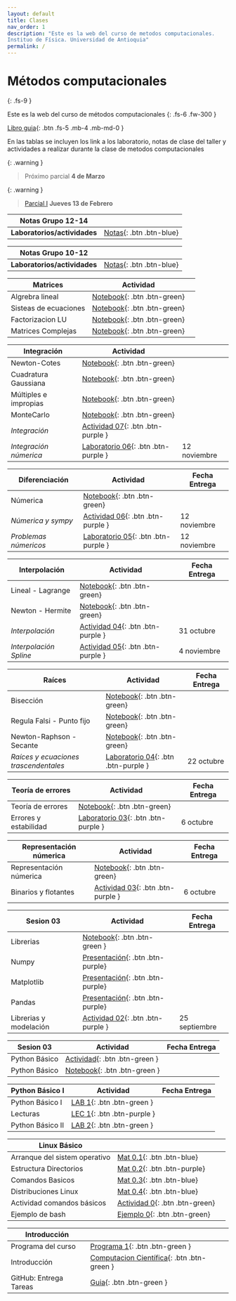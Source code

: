```yaml
---
layout: default
title: Clases
nav_order: 1
description: "Este es la web del curso de metodos computacionales. 
Instituo de Física. Universidad de Antioquia"
permalink: /
---
```


# Métodos computacionales 
{: .fs-9 }

Este es la web del curso de métodos computacionales 
{: .fs-6 .fw-300 }

<!-- [Get started now](#getting-started){: .btn .btn-primary .fs-5 .mb-4 .mb-md-0 .mr-2 } -->
[Libro guia](https://restrepo.github.io/ComputationalMethods/){: .btn .fs-5 .mb-4 .mb-md-0 }


En las tablas se incluyen los link a los laboratorio, notas de clase del taller y actividades a realizar durante la clase  de metodos computacionales

{: .warning }
> Próximo parcial **4 de Marzo**

{: .warning }
> [Parcial I](https://colab.research.google.com/github/hernansalinas/CursoMetodosComputacionales/blob/main/Laboratorios_Taller/Parciales/Parcial_I_2024_I_(Grupo_2).ipynb) **Jueves 13 de Febrero**


<!-- 
{: .warning }
> [Parcial I](https://colab.research.google.com/github/hernansalinas/CursoMetodosComputacionales/blob/main/Laboratorios_Taller/Parciales/Parcial_1_2024_2_(Métodos).ipynb) **Entrega hasta el lunes 16 de diciembre 11:59 p.m.** *Sin sustentación NO hay nota!*

|Examen Final |||
|Examen Final| [Final](https://colab.research.google.com/github/hernansalinas/CursoMetodosComputacionales/blob/main/Material_sesiones/ExamenFinal_2024_1.ipynb)||




|Ecuaciones Diferenciales |Actividad|Fecha Entrega|
|Metodo de Euler| [Mat](https://colab.research.google.com/github/hernansalinas/CursoMetodosComputacionales/blob/main/Material_sesiones/TheGameOfLife.ipynb)||
|RK4| [Mat](https://colab.research.google.com/github/hernansalinas/autogrades/blob/main/Actividades_clase/Actividad_11_RK4.ipynb)||
|Péndulo simple RK4-Euler| [Act](https://colab.research.google.com/github/hernansalinas/autogrades/blob/main/Actividades_clase/Actividad_10_Euler.ipynb)||


|Repaso |Actividad|Fecha Entrega|
|Matrices| [Mat](https://colab.research.google.com/github/hernansalinas/CursoMetodosComputacionales/blob/main/Material_sesiones/TheGameOfLife.ipynb)||
|Actividad| [Opcional-Bonificación](https://www.youtube.com/watch?v=qPtKv9fSHZY&t=222s)||


|Matrices |Actividad|Fecha Entrega|
|Matrices| [Act 9](https://colab.research.google.com/github/hernansalinas/autogrades/blob/main/Actividades_clase/Actividad_09_Matrices2.ipynb)||
|Material| [Mat](https://github.com/hernansalinas/CursoMetodosComputacionales/blob/main/presentaciones/numpy_intro.pdf)||
|Material| [Mat](https://restrepo.github.io/ComputationalMethods/material/linear-algebra.html)||
|Laboratorio| [Lab](https://colab.research.google.com/github/hernansalinas/autogrades/blob/main/Laboratorios_Taller/Lab09_Matrices.ipynb)||
|Material-Actividad| [Act 10](https://colab.research.google.com/github/hernansalinas/autogrades/blob/main/Actividades_clase/Actividad_09_MatricesAutovaloresAutovectores.ipynb)||




|Integracion |Actividad|Fecha Entrega|
|Integracion| [Mat](https://drive.google.com/file/d/1YGhB-d31lR1ehhSizLhgn-sbxFdlLTnt/view?usp=share_link)||
|Integracion Gaussiana| [Mat](https://github.com/hernansalinas/CursoMetodosComputacionales/blob/main/presentaciones/integracion/cuadraturaGauss.pdf)||



|Diferenciación |Actividad|Fecha Entrega|
|------------------|-----------| -------------| 
|Intución Derivada numérica| [Mat](https://colab.research.google.com/drive/1pohwFa4h2Ewc2YTpnScsz2PYbICgQhW1?usp=sharing)||
|Diferencias centrales| [Act 8](https://colab.research.google.com/github/hernansalinas/autogrades/blob/main/Actividades_clase/Actividad_08_diferenciacion.ipynb)||
|Diferencias centrales| [Presentacion](https://drive.google.com/file/d/1O4zy3hXlgaVHXNs9lttvLkFlbU6TfjDo/view?usp=sharing)||
|Laboratorio| [Lab](https://colab.research.google.com/github/hernansalinas/autogrades/blob/main/Laboratorios_Taller/Lab08_Derivadas_e_integrales.ipynb)||






|Interpolación |Actividad|Fecha Entrega|
|------------------|-----------| -------------| 
| Interpolación        | [Lab](https://colab.research.google.com/github/hernansalinas/autogrades/blob/main/Laboratorios_Taller/Lab07_InterpolacionV2.ipynb){: .btn .btn-green} |        |
| Interpolación        | [Act 7](https://colab.research.google.com/github/hernansalinas/autogrades/blob/main/Actividades_clase/Actividad_07_Interpolation_spline_detallada.ipynb){: .btn .btn-green} |  18/04/2024      |
| Interpolación | [Presentacion](https://github.com/hernansalinas/CursoMetodosComputacionales/blob/main/presentaciones/interpolacion/interpolacionLagrange.pdf){: .btn .btn-purple} |        |
| Interpolación Lagrange | [Notebook](https://drive.google.com/file/d/1HDL0UFm4ZFlV-aoSoJeV7EPvkWT1sqdo/view?usp=share_link){: .btn .btn-purple} |        |
| Interpolación Lineal | [Notebook](https://colab.research.google.com/drive/1HoTrYvX1Hhh__8o7LmVdY8BCEESAkDm3?usp=share_link){: .btn .btn-purple} |        |



|Examen 1 |||
|[Parcial 1](https://colab.research.google.com/github/hernansalinas/autogradesMetodosComputacionales/blob/main/Evaluaciones/Examen01_2024_1.ipynb){: .btn .btn-green}|||






|Ceros de funciones |Actividad|Fecha Entrega|
|------------------|-----------| -------------| 
| Biseccion, Newton        | [ACT 5, 6](https://colab.research.google.com/github/hernansalinas/autogrades/blob/main/Actividades_clase/Actividad_05_06_ZerosFunciones.ipynb){: .btn .btn-green} |  Martes 19 Marzo       |
| Newthon-Rhapson        | [LEC 5](https://github.com/hernansalinas/CursoMetodosComputacionales/blob/main/presentaciones/raices/NewtonRapshod/newton_raphson.pdf)|         |
| Bisección        | [Mat 5](https://colab.research.google.com/github/hernansalinas/CursoMetodosComputacionales/blob/main/Material_sesiones/Raices/Raices_biseccion_2024.ipynb){: .btn .btn-purple}|         |
| Newthon-Rhapson        | [Mat 5.1](https://colab.research.google.com/github/hernansalinas/CursoMetodosComputacionales/blob/main/Material_sesiones/Raices/Raices_biseccion_2024.ipynb){: .btn .btn-purple}|         |
| Laboratorio        | [Lab 6](https://colab.research.google.com/github/hernansalinas/autogrades/blob/main/Laboratorios_Taller/Lab06_ec_variable.ipynb){: .btn .btn-green}|         |



|Errores Computación |Actividad|Fecha Entrega|
|------------------|-----------| -------------| 
| Actividad        | [ACT 4](https://colab.research.google.com/github/hernansalinas/autogrades/blob/main/Actividades_clase/Actividad_04_Binarios_Errores.ipynb){: .btn .btn-green} |  Martes 11 Marzo       |
| Teoria de Errores        | [LEC 4](https://restrepo.github.io/ComputationalMethods/material/computer-arithmetics.html){: .btn .btn-purple} |              |
| Representacion 32 y 64bit  | [LEC 5](https://colab.research.google.com/github/hernansalinas/CursoMetodosComputacionales/blob/main/Material_sesiones/Teoria_errores.ipynb){: .btn .btn-purple} |              |
| Laboratorio        | [LAB 5](https://colab.research.google.com/github/hernansalinas/autogrades/blob/main/Laboratorios_Taller/Lab05_errores.ipynb){: .btn .btn-green} |  Lunes 18 Marzo            |



|Python Librerias |Actividad|Fecha Entrega|
|------------------|-----------| -------------| 
| Actividad        | [ACT 3](https://github.com/hernansalinas/autogradesMetodosComputacionales/blob/main/Actividades_clase/Actividad_03_1.md){: .btn .btn-green} |  Martes 4 Marzo       |
| Numpy        | [LEC 3](https://github.com/hernansalinas/CursoMetodosComputacionales/blob/main/presentaciones/numpy_intro.pdf){: .btn .btn-purple} |              |
| Pandas        | [LEC 4](https://restrepo.github.io/ComputationalMethods/material/Pandas.html){: .btn .btn-purple} |              |
| Pandas        | [LAB 4](https://cdudea.org/hub/login){: .btn .btn-green} |              |



|Python graficación|Actividad|Fecha Entrega|
|------------------|-----------| -------------| 
| Graficación      | [LEC 2](https://restrepo.github.io/ComputationalMethods/material/matplotlib.html){: .btn .btn-purple }  |              |
| Material Clase 1  | [Notebook](https://colab.research.google.com/drive/1AWBAYzNMH-uzOXwEm1du2FfMIMBghx1D#scrollTo=cb1787e3){: .btn .btn-purple } |              |
| Actividad        | [ACT 2](https://github.com/hernansalinas/autogradesMetodosComputacionales/blob/main/Actividades_clase/Actividad_02.md){: .btn .btn-green} |  Febrero 27            |
| Laboratorio        | [LAB 3](https://colab.research.google.com/github/hernansalinas/autogrades/blob/main/Laboratorios_Taller/Lab03_Algoritmia_y_graficacion.ipynb){: .btn .btn-green} |  Lunes 3 Marzo            |
-->

|Notas Grupo 12-14 ||
|------------------|-----------|
| **Laboratorios/actividades**      | [Notas](https://docs.google.com/spreadsheets/d/e/2PACX-1vR_GdPYZR_qWYhiT7YaW3wtlbUFkVAndlcRMm5S-bDA6RquIe2lh9yh_oX_tJpDbg/pubhtml){: .btn .btn-blue} |  

|Notas Grupo 10-12 ||
|------------------|-----------|
| **Laboratorios/actividades**      | [Notas](https://docs.google.com/spreadsheets/d/e/2PACX-1vSXLnk2pvpwOPMArWnd3e3Avyc0N_DvevcmnOcvSnCXnl-L6YkYTal-D6BA2N8aTQ/pubhtml){: .btn .btn-blue} |  


|Matrices |Actividad| |
|------------------|-----------| -------------| 
|Algrebra lineal| [Notebook](https://colab.research.google.com/github/hernansalinas/CursoMetodosComputacionales/blob/main/Material_sesiones/Notebooks_JM/Matrices/Algrebra_Lineal_Resumen.ipynb){: .btn .btn-green}| |
|Sisteas de ecuaciones| [Notebook](https://colab.research.google.com/github/hernansalinas/CursoMetodosComputacionales/blob/main/Material_sesiones/Notebooks_JM/Matrices/Sistema_de_ecuaciones.ipynb){: .btn .btn-green}| |
|Factorizacion LU| [Notebook](https://colab.research.google.com/github/hernansalinas/CursoMetodosComputacionales/blob/main/Material_sesiones/Notebooks_JM/Matrices/Factorizacion_LU_Iterativos.ipynb){: .btn .btn-green}| |
|Matrices Complejas| [Notebook](https://colab.research.google.com/github/hernansalinas/CursoMetodosComputacionales/blob/main/Material_sesiones/Notebooks_JM/Matrices/Matrices_Complejas_Valores_Propios.ipynb){: .btn .btn-green}| |


|Integración |Actividad| |
|------------------|-----------| -------------| 
| Newton-Cotes     | [Notebook](https://colab.research.google.com/github/hernansalinas/CursoMetodosComputacionales/blob/main/Material_sesiones/Notebooks_JM/Integración_Newton_Cotes_Romberg.ipynb){: .btn .btn-green} |              |
| Cuadratura Gaussiana    | [Notebook](https://colab.research.google.com/github/hernansalinas/CursoMetodosComputacionales/blob/main/Material_sesiones/Notebooks_JM/Integración_CuadraturaGaussiana.ipynb){: .btn .btn-green} |              |
| Múltiples e impropias   | [Notebook](https://colab.research.google.com/github/hernansalinas/CursoMetodosComputacionales/blob/main/Material_sesiones/Notebooks_JM/Integrales_Dobles_Triples_Impropias.ipynb){: .btn .btn-green} |              |
| MonteCarlo   | [Notebook](https://colab.research.google.com/github/hernansalinas/CursoMetodosComputacionales/blob/main/Material_sesiones/Notebooks_JM/Integración_MonteCarlo.ipynb){: .btn .btn-green} |              |
|*Integración* | [Actividad 07](https://colab.research.google.com/github/hernansalinas/CursoMetodosComputacionales/blob/main/Material_sesiones/Activivades_JM/Actividad_07_Integración.ipynb){: .btn .btn-purple }| |
|*Integración númerica* | [Laboratorio 06](https://colab.research.google.com/github/hernansalinas/CursoMetodosComputacionales/blob/main/Laboratorios_Taller/Laboratorio_06_Integración.ipynb){: .btn .btn-purple }| 12 noviembre|

|Diferenciación |Actividad|Fecha Entrega|
|------------------|-----------| -------------| 
| Númerica     | [Notebook](https://colab.research.google.com/github/hernansalinas/CursoMetodosComputacionales/blob/main/Material_sesiones/Notebooks_JM/Diferenciación.ipynb){: .btn .btn-green} |              |
|*Númerica y sympy* | [Actividad 06](https://colab.research.google.com/github/hernansalinas/CursoMetodosComputacionales/blob/main/Material_sesiones/Activivades_JM/Actividad_06_Diferenciación.ipynb){: .btn .btn-purple }| 12 noviembre|
|*Problemas númericos* | [Laboratorio 05](https://colab.research.google.com/github/hernansalinas/CursoMetodosComputacionales/blob/main/Laboratorios_Taller/Laboratorio_05_Diferenciación.ipynb){: .btn .btn-purple }| 12 noviembre|



|Interpolación |Actividad|Fecha Entrega|
|------------------|-----------| -------------| 
| Lineal - Lagrange      | [Notebook](https://colab.research.google.com/github/hernansalinas/CursoMetodosComputacionales/blob/main/Material_sesiones/Notebooks_JM/Interpolación_Lineal_Lagrange.ipynb){: .btn .btn-green} |              |
| Newton - Hermite      | [Notebook](https://colab.research.google.com/github/hernansalinas/CursoMetodosComputacionales/blob/main/Material_sesiones/Notebooks_JM/Interpolación_Newton_Hermite.ipynb){: .btn .btn-green} |              |
|*Interpolación* | [Actividad 04](https://colab.research.google.com/github/hernansalinas/CursoMetodosComputacionales/blob/main/Material_sesiones/Activivades_JM/Actividad_04_Interpolación.ipynb){: .btn .btn-purple }| 31 octubre|
|*Interpolación Spline* | [Actividad 05](https://colab.research.google.com/github/hernansalinas/CursoMetodosComputacionales/blob/main/Material_sesiones/Notebooks_JM/Interpolación_CubicSplines.ipynb){: .btn .btn-purple }| 4 noviembre|




|Raíces |Actividad|Fecha Entrega|
|------------------|-----------| -------------| 
| Bisección      | [Notebook](https://colab.research.google.com/github/hernansalinas/CursoMetodosComputacionales/blob/main/Material_sesiones/Notebooks_JM/Raices_Biseccion.ipynb){: .btn .btn-green} |              |
| Regula Falsi - Punto fijo      | [Notebook](https://colab.research.google.com/github/hernansalinas/CursoMetodosComputacionales/blob/main/Material_sesiones/Notebooks_JM/Raices_Biseccion_Regula_PuntoFijo.ipynb){: .btn .btn-green} |              |
| Newton-Raphson - Secante      | [Notebook](https://colab.research.google.com/github/hernansalinas/CursoMetodosComputacionales/blob/main/Material_sesiones/Notebooks_JM/Raíces_Numéricas_funciones.ipynb){: .btn .btn-green} |              |
|*Raíces y ecuaciones trascendentales* | [Laboratorio 04](https://colab.research.google.com/github/hernansalinas/CursoMetodosComputacionales/blob/main/Laboratorios_Taller/Laboratorio_04_Raíces.ipynb){: .btn .btn-purple }| 22 octubre|


|Teoría de errores |Actividad|Fecha Entrega|
|------------------|-----------| -------------| 
| Teoría de errores        | [Notebook](https://colab.research.google.com/github/hernansalinas/CursoMetodosComputacionales/blob/main/Material_sesiones/Notebooks_JM/Teoria_de_errores.ipynb){: .btn .btn-green} |              |
|Errores y estabilidad | [Laboratorio 03](https://colab.research.google.com/github/hernansalinas/CursoMetodosComputacionales/blob/main/Laboratorios_Taller/Laboratorio_03_Errores.ipynb){: .btn .btn-purple }| 6 octubre|


|Representación númerica |Actividad|Fecha Entrega|
|------------------|-----------| -------------| 
| Representación númerica        | [Notebook](https://colab.research.google.com/github/hernansalinas/CursoMetodosComputacionales/blob/main/Material_sesiones/Notebooks_JM/Representación_númerica.ipynb){: .btn .btn-green} |              |
|Binarios y flotantes | [Actividad 03](https://colab.research.google.com/github/hernansalinas/CursoMetodosComputacionales/blob/main/Material_sesiones/Activivades_JM/Actividad_03_Representación_númerica.ipynb){: .btn .btn-purple }| 6 octubre|

| Sesion 03 | Actividad | Fecha Entrega|
|------------------------|-----------| -------------| 
|Librerias | [Notebook](https://colab.research.google.com/github/hernansalinas/CursoMetodosComputacionales/blob/main/Material_sesiones/Notebooks_JM/Clase_Librerias.ipynb){: .btn .btn-green }| |
| Numpy        | [Presentación](https://github.com/hernansalinas/CursoMetodosComputacionales/blob/main/Material_sesiones/Presentaciones_JM/Librerias_Numpy.pdf){: .btn .btn-purple} |   
| Matplotlib        | [Presentación](https://github.com/hernansalinas/CursoMetodosComputacionales/blob/main/Material_sesiones/Presentaciones_JM/Librerias_Matplotlib.pdf){: .btn .btn-purple} |  
| Pandas        | [Presentación](https://github.com/hernansalinas/CursoMetodosComputacionales/blob/main/Material_sesiones/Presentaciones_JM/Librerias_Pandas.pdf){: .btn .btn-purple} |  
|Librerias y modelación | [Actividad 02](https://github.com/hernansalinas/CursoMetodosComputacionales/blob/main/Material_sesiones/Activivades_JM/Actividad_02(Librerias).md){: .btn .btn-purple }| 25 septiembre|



| Sesion 03 | Actividad | Fecha Entrega|
|------------------------|-----------| -------------| 
|Python Básico | [Actividad](https://colab.research.google.com/github/hernansalinas/autogradesMetodosComputacionales/blob/main/Actividades_clase/Actividad_01_fractal.ipynb){: .btn .btn-green }| |
|Python Básico  | [Notebook](https://colab.research.google.com/github/hernansalinas/CursoMetodosComputacionales/blob/main/Material_sesiones/Sesion_01_Introduccion.ipynb){: .btn .btn-green }| |


| Python Básico I| Actividad | Fecha Entrega|
|------------------------|-----------| -------------| 
|Python Básico I | [LAB 1](https://colab.research.google.com/github/hernansalinas/autogrades/blob/main/Laboratorios_Taller/Lab01_python_basico01.ipynb){: .btn .btn-green }| |
|Lecturas | [LEC 1](https://restrepo.github.io/ComputationalMethods/material/overview-python.html){: .btn .btn-purple }| |
|Python Básico II | [LAB 2](https://colab.research.google.com/github/hernansalinas/autogrades/blob/main/Laboratorios_Taller/Lab02_python_basico02.ipynb){: .btn .btn-green }| |





<!-- |Python Básico I | [ACT 1](https://github.com/hernansalinas/autogradesMetodosComputacionales/blob/main/Actividades_clase/Actividad_01.md){: .btn .btn-green }|20-02-2024 | -->
 

| Linux Básico |  | |
|------------------------|-----------| -------------| 
| Arranque del sistem operativo|   [Mat 0.1](https://github.com/hernansalinas/CursoMetodosComputacionales/blob/main/Material_sesiones/LinuxBasico/Linux00_Arranque.md){: .btn .btn-blue}  |                   |
| Estructura Directorios|   [Mat 0.2](https://github.com/hernansalinas/CursoMetodosComputacionales/blob/main/Material_sesiones/LinuxBasico/Linux01_EstructuraDirectorios.md){: .btn .btn-purple}  |                   |
| Comandos Basicos|   [Mat 0.3](https://github.com/hernansalinas/CursoMetodosComputacionales/blob/main/Material_sesiones/LinuxBasico/Linux02_comandos_basicos.md){: .btn .btn-blue}  |                   |
| Distribuciones Linux|   [Mat 0.4](https://github.com/hernansalinas/CursoMetodosComputacionales/blob/main/Material_sesiones/LinuxBasico/Linux03_Distribuciones.md){: .btn .btn-blue}  |                   |
| Actividad comandos básicos|   [Actividad 0](https://github.com/hernansalinas/CursoMetodosComputacionales/blob/main/Material_sesiones/LinuxBasico/Actividad00_v1.md){: .btn .btn-green}  |                   |
| Ejemplo de bash|   [Ejemplo 0](https://github.com/hernansalinas/CursoMetodosComputacionales/blob/main/Material_sesiones/LinuxBasico/adivinanza.sh){: .btn .btn-green}  |                   |


| Introducción|  | |
|------------------------|-----------| -------------| 
|Programa del curso | [Programa 1](https://github.com/hernansalinas/CursoMetodosComputacionales/blob/330ec48583536f35022844a7ff08c305de558070/presentaciones/introduccion/programa-2.pdf){: .btn .btn-green }| |
|Introducción | [Computacion Científica](https://docs.google.com/presentation/d/e/2PACX-1vS7D8S4clvKuKcIkxZyQIE3A-_Pg5nInVerke6wy0rr_yZZZVX-VC-As9uFTFZZOg/pub?start=false&loop=false&delayms=3000){: .btn .btn-green }| |
|GitHub: Entrega Tareas | [Guia](https://docs.google.com/presentation/d/e/2PACX-1vQNJL1EZyNPi1CQG2YxYfFzq26Ip7j9f1HiLNWPrUrT3AL6rXsvACe9AhSNIM4mziOzGoJqHlNo9Lse/pub?start=false&loop=false&delayms=3000){: .btn .btn-green }| |

<!-- | Linux Basico |  | |
|------------------------|-----------| -------------| 
| Arranque del sistem operativo|   [Mat 1.1](https://github.com/hernansalinas/Metodos_Computacionales_taller/blob/main/LinuxBasico/Linux00_Arranque.md){: .btn .btn-blue}  |                   |
| Estructura Directorios|   [Mat 1.2](https://github.com/hernansalinas/Metodos_Computacionales_taller/blob/main/LinuxBasico/Linux01_EstructuraDirectorios.md){: .btn .btn-purple}  |                   |
| Comandos Basicos|   [Mat 1.3](https://github.com/hernansalinas/Metodos_Computacionales_taller/blob/main/LinuxBasico/Linux02_comandos_basicos.md){: .btn .btn-blue}  |                   |
| Distribuciones Linux|   [Mat 1.4](https://github.com/hernansalinas/Metodos_Computacionales_taller/blob/main/LinuxBasico/Linux03_Distribuciones.md){: .btn .btn-blue}  |                   |
| Actividad comandos básicos|   [Actividad 1.5](https://github.com/hernansalinas/Metodos_Computacionales_taller/blob/main/LinuxBasico/Actividad00.md){: .btn .btn-green}  |                   |
 -->




